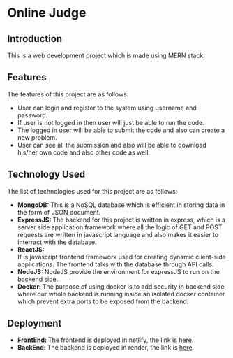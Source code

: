 # Online Judge
## Introduction
This is a web development project which is made using MERN stack. 
## Features
The features of this project are as follows:
<ul>
  <li>User can login and register to the system using username and password.</li>
  <li>If user is not logged in then user will just be able to run the code.</li>
  <li>The logged in user will be able to submit the code and also can create a new problem.</li>
  <li>User can see all the submission and also will be able to download his/her own code and also other code as well.</li>
</ul>

## Technology Used
The list of technologies used for this project are as follows:
<ul>
  <li> <strong>MongoDB: </strong> This is a NoSQL database which is efficient in storing data in the form of JSON document.</li>
  <li><strong>ExpressJS: </strong> The backend for this project is written in express, which is a server side application framework where all the logic of GET and POST requests are written in javascript language and also makes it easier to interract with the database.</li>
  <li><strong>ReactJS: </strong></li> If is javascript frontend framework used for creating dynamic client-side applications. The frontend talks with the database through API calls.
  <li><strong>NodeJS: </strong> NodeJS provide the environment for expressJS to run on the backend side.</li>
  <li><strong>Docker: </strong> The purpose of using docker is to add security in backend side where our whole backend is running inside an isolated docker container which prevent extra ports to be exposed from the backend.</li>
</ul>

## Deployment
<ul>
  <li><strong>FrontEnd: </strong> The frontend is deployed in netlify, the link is <a href = "https://649dd705708a7524980ee416--transcendent-belekoy-de1aab.netlify.app/">here</a>.</li>
  <li><strong>BackEnd: </strong> The backend is deployed in render, the link is <a href = "https://online-judge-5bu5.onrender.com">here</a>.</li>
</ul>
